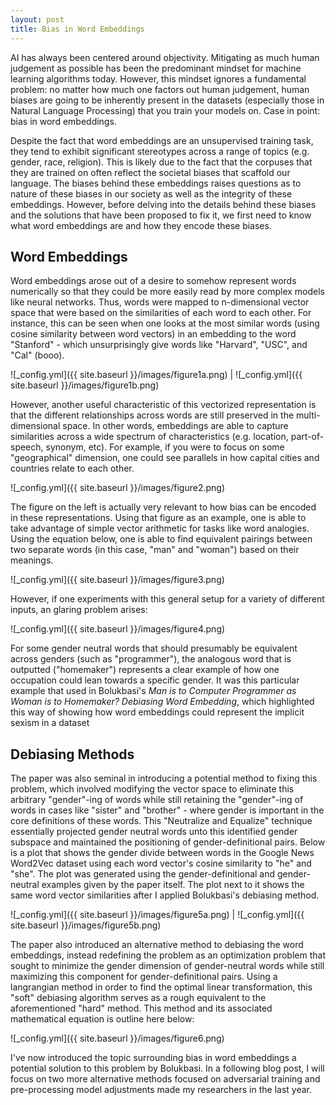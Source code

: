 ```yaml
---
layout: post
title: Bias in Word Embeddings
---
```

AI has always been centered around objectivity. Mitigating as much human judgement as possible has been the predominant mindset for machine learning algorithms today. However, this mindset ignores a fundamental problem: no matter how much one factors out human judgement, human biases are going to be inherently present in the datasets (especially those in Natural Language Processing) that you train your models on. Case in point: bias in word embeddings. 

Despite the fact that word embeddings are an unsupervised training task, they tend to exhibit significant stereotypes across a range of topics (e.g. gender, race, religion). This is likely due to the fact that the corpuses that they are trained on often reflect the societal biases that scaffold our language. The biases behind these embeddings raises questions as to nature of these biases in our society as well as the integrity of these embeddings. However, before delving into the details behind these biases and the solutions that have been proposed to fix it, we first need to know what word embeddings are and how they encode these biases.
   
   
## Word Embeddings
Word embeddings arose out of a desire to somehow represent words numerically so that they could be more easily read by more complex models like neural networks. Thus, words were mapped to n-dimensional vector space that were based on the similarities of each word to each other. For instance, this can be seen when one looks at the most similar words (using cosine similarity between word vectors) in an embedding to the word "Stanford" - which unsurprisingly give words like "Harvard", "USC", and "Cal" (booo).

![_config.yml]({{ site.baseurl }}/images/figure1a.png) | ![_config.yml]({{ site.baseurl }}/images/figure1b.png)

However, another useful characteristic of this vectorized representation is that the different relationships across words are still preserved in the multi-dimensional space. In other words, embeddings are able to capture similarities across a wide spectrum of characteristics (e.g. location, part-of-speech, synonym, etc). For example, if you were to focus on some "geographical" dimension, one could see parallels in how capital cities and countries relate to each other.

![_config.yml]({{ site.baseurl }}/images/figure2.png)
 
The figure on the left is actually very relevant to how bias can be encoded in these representations. Using that figure as an example, one is able to take advantage of simple vector arithmetic for tasks like word analogies. Using the equation below, one is able to find equivalent pairings between two separate words (in this case, "man" and "woman") based on their meanings.

![_config.yml]({{ site.baseurl }}/images/figure3.png)

However, if one experiments with this general setup for a variety of different inputs, an glaring problem arises:
 
![_config.yml]({{ site.baseurl }}/images/figure4.png)
 
For some gender neutral words that should presumably be equivalent across genders (such as "programmer"), the analogous word that is outputted ("homemaker") represents a clear example of how one occupation could lean towards a specific gender. It was this particular example that used in Bolukbasi's _Man is to Computer Programmer as Woman is to Homemaker?  Debiasing  Word  Embedding_, which highlighted this way of showing how word embeddings could represent the implicit sexism in a dataset
 
 
## Debiasing Methods
The paper was also seminal in introducing a potential method to fixing this problem, which involved modifying the vector space to eliminate this arbitrary "gender"-ing of words while still retaining the "gender"-ing of words in cases like "sister" and "brother" - where gender is important in the core definitions of these words. This "Neutralize and Equalize" technique essentially projected gender neutral words unto this identified gender subspace and maintained the positioning of gender-definitional pairs. Below is a plot that shows the gender divide between words in the Google News Word2Vec dataset using each word vector's cosine similarity to "he" and "she". The plot was generated using the gender-definitional and gender-neutral examples given by the paper itself. The plot next to it shows the same word vector similarities after I applied Bolukbasi's debiasing method.

![_config.yml]({{ site.baseurl }}/images/figure5a.png) | ![_config.yml]({{ site.baseurl }}/images/figure5b.png)
 
The paper also introduced an alternative method to debiasing the word embeddings, instead redefining the problem as an optimization problem that sought to minimize the gender dimension of gender-neutral words while still maximizing this component for gender-definitional pairs. Using a langrangian method in order to find the optimal linear transformation, this "soft" debiasing algorithm serves as a rough equivalent to the aforementioned "hard" method. This method and its associated mathematical equation is outline here below:
 
![_config.yml]({{ site.baseurl }}/images/figure6.png)
 
I've now introduced the topic surrounding bias in word embeddings a potential solution to this problem by Bolukbasi. In a following blog post, I will focus on two more alternative methods focused on adversarial training and pre-processing model adjustments made my researchers in the last year. 
